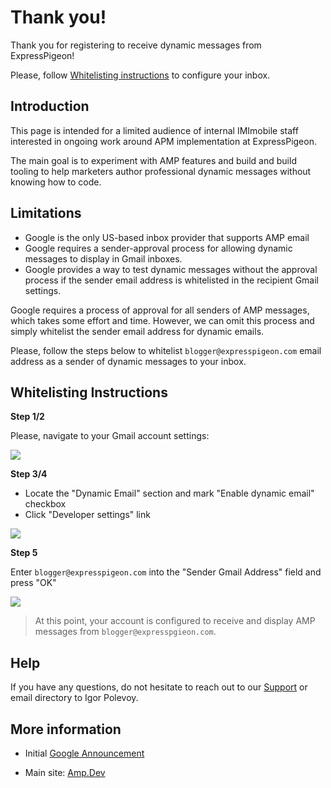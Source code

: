 # Thank you!

Thank you for registering to receive dynamic  messages from ExpressPigeon!

Please, follow [Whitelisting instructions](#whitelisting-instructions) to configure your
inbox.   

## Introduction

This page is intended for a limited audience of internal IMImobile staff interested in 
ongoing work around APM implementation at ExpressPigeon.

The main goal is to experiment with AMP features and build and build tooling to help marketers 
author professional dynamic messages without knowing how  to code. 

## Limitations

* Google is the only US-based inbox provider  that supports AMP email
* Google requires a  sender-approval process for allowing dynamic messages to display in Gmail inboxes. 
* Google provides a way to test dynamic messages without the approval process if the sender email address 
is whitelisted in the recipient Gmail settings. 

Google requires a process of approval for all senders  of AMP messages, which takes some effort and time. 
However, we can omit this process and  simply whitelist the sender email address for dynamic emails.


Please, follow the steps below to whitelist `blogger@expresspigeon.com` email address as a 
sender of dynamic  messages to your inbox. 
 

## Whitelisting Instructions

**Step 1/2**

Please, navigate to your Gmail account settings: 

![](images/amp/gmail-settings.png)

**Step 3/4**

* Locate the  "Dynamic Email" section and mark "Enable dynamic email" checkbox
* Click "Developer settings" link  

![](images/amp/dynamic-email.png)


**Step 5**

 Enter `blogger@expresspigeon.com` into the "Sender Gmail Address" field and press "OK"

![](images/amp/whitelisting.png)



> At this point, your account is configured to receive and display AMP messages from `blogger@expresspgieon.com`. 

## Help

If you have any questions, do not hesitate to reach out to our [Support](/support) or email directory to Igor Polevoy.  

## More information

* Initial [Google Announcement](https://www.blog.google/products/g-suite/bringing-power-amp-gmail/)   

* Main site: [Amp.Dev](https://amp.dev/about/email/)

